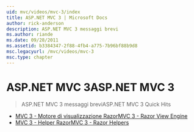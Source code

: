 ```yaml
---
uid: mvc/videos/mvc-3/index
title: ASP.NET MVC 3 | Microsoft Docs
author: rick-anderson
description: ASP.NET MVC 3 messaggi brevi
ms.author: riande
ms.date: 09/28/2011
ms.assetid: b3384347-2f88-4fb4-a775-7b96bf88b9d8
msc.legacyurl: /mvc/videos/mvc-3
msc.type: chapter
---
```

<a name="aspnet-mvc-3"></a><span data-ttu-id="be72d-103">ASP.NET MVC 3</span><span class="sxs-lookup"><span data-stu-id="be72d-103">ASP.NET MVC 3</span></span>
====================
> <span data-ttu-id="be72d-104">ASP.NET MVC 3 messaggi brevi</span><span class="sxs-lookup"><span data-stu-id="be72d-104">ASP.NET MVC 3 Quick Hits</span></span>


- [<span data-ttu-id="be72d-105">MVC 3 - Motore di visualizzazione Razor</span><span class="sxs-lookup"><span data-stu-id="be72d-105">MVC 3 - Razor View Engine</span></span>](mvc-3-razor-view-engine.md)
- [<span data-ttu-id="be72d-106">MVC 3 - Helper Razor</span><span class="sxs-lookup"><span data-stu-id="be72d-106">MVC 3 - Razor Helpers</span></span>](mvc-3-razor-helpers.md)
